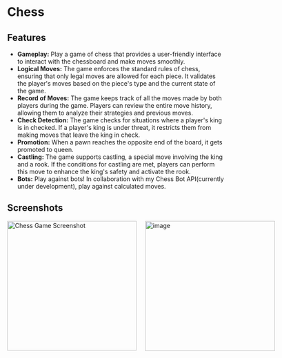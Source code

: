 <h1>Chess</h1>

<h2>Features</h2>

<ul>
  <li><strong>Gameplay:</strong> Play a game of chess that provides a user-friendly interface to interact with the chessboard and make moves smoothly.</li>

  
  <li><strong>Logical Moves:</strong> The game enforces the standard rules of chess, ensuring that only legal moves are allowed for each piece. It validates the player's moves based on the piece's type and the current state of the game.</li>

  
  <li><strong>Record of Moves:</strong> The game keeps track of all the moves made by both players during the game. Players can review the entire move history, allowing them to analyze their strategies and previous moves.</li>

  
  <li><strong>Check Detection:</strong> The game checks for situations where a player's king is in checked. If a player's king is under threat, it restricts them from making moves that leave the king in check.</li>

  
  <li><strong>Promotion:</strong> When a pawn reaches the opposite end of the board, it gets promoted to queen.</li>

  
  <li><strong>Castling:</strong> The game supports castling, a special move involving the king and a rook. If the conditions for castling are met, players can perform this move to enhance the king's safety and activate the rook.</li>

  <li><strong>Bots:</strong> Play against bots! In collaboration with my Chess Bot API(currently under development), play against calculated moves.</li>
</ul>

<h2>Screenshots</h2>
<div style="display: flex; gap: 20px;">
        <img src="https://swabhan.github.io/chess.png" alt="Chess Game Screenshot" width="300">
        <img width="301" alt="image" src="https://github.com/Swabhan/Chess/assets/46286853/35358163-781a-4d79-8f0e-7ab6fa7c883c">
    </div>

